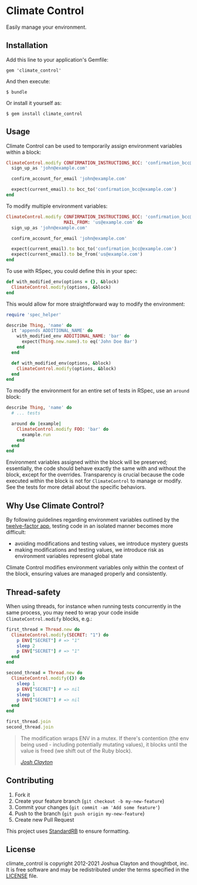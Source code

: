 # Climate Control

Easily manage your environment.

## Installation

Add this line to your application's Gemfile:

    gem 'climate_control'

And then execute:

    $ bundle

Or install it yourself as:

    $ gem install climate_control

## Usage

Climate Control can be used to temporarily assign environment variables
within a block:

```ruby
ClimateControl.modify CONFIRMATION_INSTRUCTIONS_BCC: 'confirmation_bcc@example.com' do
  sign_up_as 'john@example.com'

  confirm_account_for_email 'john@example.com'

  expect(current_email).to bcc_to('confirmation_bcc@example.com')
end
```

To modify multiple environment variables:

```ruby
ClimateControl.modify CONFIRMATION_INSTRUCTIONS_BCC: 'confirmation_bcc@example.com',
                      MAIL_FROM: 'us@example.com' do
  sign_up_as 'john@example.com'

  confirm_account_for_email 'john@example.com'

  expect(current_email).to bcc_to('confirmation_bcc@example.com')
  expect(current_email).to be_from('us@example.com')
end
```

To use with RSpec, you could define this in your spec:

```ruby
def with_modified_env(options = {}, &block)
  ClimateControl.modify(options, &block)
end
```

This would allow for more straightforward way to modify the environment:

```ruby
require 'spec_helper'

describe Thing, 'name' do
  it 'appends ADDITIONAL_NAME' do
    with_modified_env ADDITIONAL_NAME: 'bar' do
      expect(Thing.new.name).to eq('John Doe Bar')
    end
  end

  def with_modified_env(options, &block)
    ClimateControl.modify(options, &block)
  end
end
```

To modify the environment for an entire set of tests in RSpec, use an `around`
block:

```ruby
describe Thing, 'name' do
  # ... tests

  around do |example|
    ClimateControl.modify FOO: 'bar' do
      example.run
    end
  end
end
```

Environment variables assigned within the block will be preserved;
essentially, the code should behave exactly the same with and without the
block, except for the overrides. Transparency is crucial because the code
executed within the block is not for `ClimateControl` to manage or modify. See
the tests for more detail about the specific behaviors.

## Why Use Climate Control?

By following guidelines regarding environment variables outlined by the
[twelve-factor app](http://12factor.net/config), testing code in an isolated
manner becomes more difficult:

* avoiding modifications and testing values, we introduce mystery guests
* making modifications and testing values, we introduce risk as environment
  variables represent global state

Climate Control modifies environment variables only within the context of the
block, ensuring values are managed properly and consistently.

## Thread-safety

When using threads, for instance when running tests concurrently in the same
process, you may need to wrap your code inside `ClimateControl.modify` blocks,
e.g.:

```ruby
first_thread = Thread.new do
  ClimateControl.modify(SECRET: "1") do
    p ENV["SECRET"] # => "1"
    sleep 2
    p ENV["SECRET"] # => "1"
  end
end

second_thread = Thread.new do
  ClimateControl.modify({}) do
    sleep 1
    p ENV["SECRET"] # => nil
    sleep 1
    p ENV["SECRET"] # => nil
  end
end

first_thread.join
second_thread.join
```

> The modification wraps ENV in a mutex. If there's contention (the env being used - including potentially mutating values), it blocks until the value is freed (we shift out of the Ruby block).
>
> <cite><a href="https://github.com/thoughtbot/climate_control/issues/32#issuecomment-800713686">Josh Clayton</a></cite>


## Contributing

1. Fork it
2. Create your feature branch (`git checkout -b my-new-feature`)
3. Commit your changes (`git commit -am 'Add some feature'`)
4. Push to the branch (`git push origin my-new-feature`)
5. Create new Pull Request

This project uses [StandardRB](https://github.com/testdouble/standard) to ensure formatting.

## License

climate_control is copyright 2012-2021 Joshua Clayton and thoughtbot, inc. It is free software and may be redistributed under the terms specified in the [LICENSE](https://github.com/thoughtbot/climate_control/blob/main/LICENSE) file.

